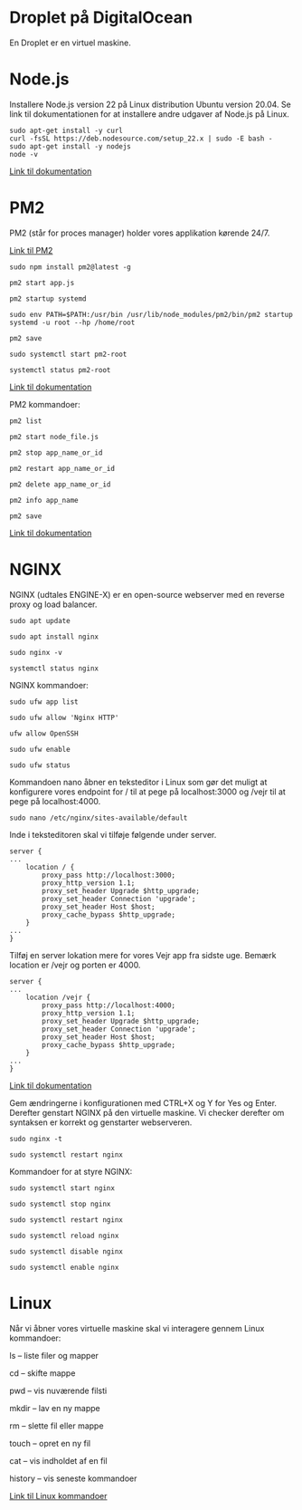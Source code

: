 # Droplet på DigitalOcean

En Droplet er en virtuel maskine.

# Node.js

Installere Node.js version 22 på Linux distribution Ubuntu version 20.04. Se link til dokumentationen for at installere andre udgaver af Node.js på Linux.

```
sudo apt-get install -y curl
curl -fsSL https://deb.nodesource.com/setup_22.x | sudo -E bash -
sudo apt-get install -y nodejs
node -v
```

[Link til dokumentation](https://nodesource.com/products/distributions)

# PM2

PM2 (står for proces manager) holder vores applikation kørende 24/7.

[Link til PM2](https://pm2.keymetrics.io/)

```
sudo npm install pm2@latest -g

pm2 start app.js

pm2 startup systemd

sudo env PATH=$PATH:/usr/bin /usr/lib/node_modules/pm2/bin/pm2 startup systemd -u root --hp /home/root

pm2 save

sudo systemctl start pm2-root

systemctl status pm2-root
```

[Link til dokumentation](https://pm2.keymetrics.io/docs/usage/quick-start/)

PM2 kommandoer:

``` 
pm2 list

pm2 start node_file.js

pm2 stop app_name_or_id

pm2 restart app_name_or_id

pm2 delete app_name_or_id

pm2 info app_name

pm2 save
```

[Link til dokumentation](https://pm2.keymetrics.io/docs/usage/process-management/)

# NGINX

NGINX (udtales ENGINE-X) er en open-source webserver med en reverse proxy og load balancer.

```
sudo apt update

sudo apt install nginx

sudo nginx -v

systemctl status nginx
```

NGINX kommandoer:

```
sudo ufw app list

sudo ufw allow 'Nginx HTTP'

ufw allow OpenSSH

sudo ufw enable

sudo ufw status
```

Kommandoen nano åbner en teksteditor i Linux som gør det muligt at konfigurere vores endpoint for / til at pege på localhost:3000 og /vejr til at pege på localhost:4000.

```
sudo nano /etc/nginx/sites-available/default
```

Inde i teksteditoren skal vi tilføje følgende under server.

```
server { 
... 
	location / { 
		proxy_pass http://localhost:3000; 
		proxy_http_version 1.1; 
		proxy_set_header Upgrade $http_upgrade; 
		proxy_set_header Connection 'upgrade'; 
		proxy_set_header Host $host; 
		proxy_cache_bypass $http_upgrade; 
	} 
... 
}
```

Tilføj en server lokation mere for vores Vejr app fra sidste uge. Bemærk location er /vejr og porten er 4000.

```
server { 
... 
	location /vejr { 
		proxy_pass http://localhost:4000; 
		proxy_http_version 1.1; 
		proxy_set_header Upgrade $http_upgrade; 
		proxy_set_header Connection 'upgrade'; 
		proxy_set_header Host $host; 
		proxy_cache_bypass $http_upgrade; 
	} 
... 
}
```

[Link til dokumentation](https://nginx.org/en/docs/beginners_guide.html)

Gem ændringerne i konfigurationen med CTRL+X og Y for Yes og Enter. Derefter genstart NGINX på den virtuelle maskine. Vi checker derefter om syntaksen er korrekt og genstarter webserveren.

```
sudo nginx -t

sudo systemctl restart nginx
```

Kommandoer for at styre NGINX:

```
sudo systemctl start nginx

sudo systemctl stop nginx

sudo systemctl restart nginx

sudo systemctl reload nginx

sudo systemctl disable nginx

sudo systemctl enable nginx
````

# Linux

Når vi åbner vores virtuelle maskine skal vi interagere gennem Linux kommandoer:

ls – liste filer og mapper

cd – skifte mappe

pwd – vis nuværende filsti

mkdir – lav en ny mappe

rm – slette fil eller mappe

touch – opret en ny fil 

cat – vis indholdet af en fil

history – vis seneste kommandoer

[Link til Linux kommandoer](https://www.geeksforgeeks.org/linux-unix/linux-commands-cheat-sheet/)